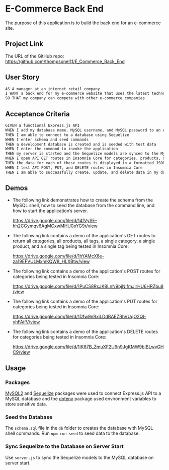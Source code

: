 # E-Commerce Back End

The purpose of this application is to build the back end for an e-commerce site.

## Project Link

The URL of the GitHub repo: https://github.com/thompsonel11/E_Commerce_Back_End

## User Story

```md
AS A manager at an internet retail company
I WANT a back end for my e-commerce website that uses the latest technologies
SO THAT my company can compete with other e-commerce companies
```

## Acceptance Criteria

```md
GIVEN a functional Express.js API
WHEN I add my database name, MySQL username, and MySQL password to an environment variable file
THEN I am able to connect to a database using Sequelize
WHEN I enter schema and seed commands
THEN a development database is created and is seeded with test data
WHEN I enter the command to invoke the application
THEN my server is started and the Sequelize models are synced to the MySQL database
WHEN I open API GET routes in Insomnia Core for categories, products, or tags
THEN the data for each of these routes is displayed in a formatted JSON
WHEN I test API POST, PUT, and DELETE routes in Insomnia Core
THEN I am able to successfully create, update, and delete data in my database
```

## Demos

* The following link demonstrates how to create the schema from the MySQL shell, how to seed the database from the command line, and how to start the application’s server.

    https://drive.google.com/file/d/14fVySE-hh2CGymqv6AgMCxwMHU0oYG9r/view

* The following link contains a demo of the application's GET routes to return all categories, all products, all tags, a single category, a single product, and a single tag being tested in Insomnia Core:

    https://drive.google.com/file/d/1hYAMcX6e-za19EFVULMxmKQW8_HLXBtw/view


* The following link contains a demo of the application's POST routes for categories being tested in Insomnia Core:

    https://drive.google.com/file/d/1PuCS8RxJK8LnN9bjNIfmJirHU6HRZbu8/view


* The following link contains a demo of the application's PUT routes for categories being tested in Insomnia Core:

  https://drive.google.com/file/d/1Dfw9nRxiLDdBAEZRhVUqO2Ql-yhFAifV/view


* The following link contains a demo of the application's DELETE routes for categories being tested in Insomnia Core:

    https://drive.google.com/file/d/1IK67B_ZmuXF2U9n9JgKMW9bIBLwvGHC9/view


## Usage

### Packages 

[MySQL2](https://www.npmjs.com/package/mysql2) and [Sequelize](https://www.npmjs.com/package/sequelize) packages were used to connect Express.js API to a MySQL database and the [dotenv](https://www.npmjs.com/package/dotenv) package used environment variables to store sensitive data.


### Seed the Database

The `schema.sql` file in the `db` folder to creates the database with MySQL shell commands. Run `npm run seed` to seed data to the database.


### Sync Sequelize to the Database on Server Start

Use `server.js` to sync the Sequelize models to the MySQL database on server start.



